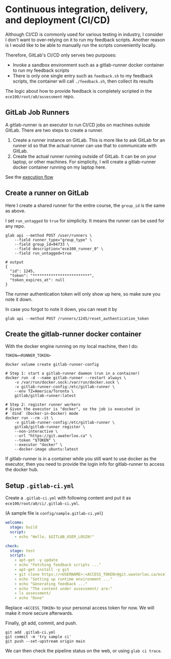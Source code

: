 # Continuous integration, delivery, and deployment (CI/CD)

Although CI/CD is commonly used for various testing in industry, I consider I
don't want to over-relying on it to run my feedback scripts. Another reason is I
would like to be able to manually run the scripts conveniently locally.

Therefore, GitLab's CI/CD only serves two purposes:

- Invoke a sandbox environment such as a gitlab-runner docker container to run
  my feedback scripts
- There is only one single entry such as `feedback.sh` to my feedback scripts,
  the container will call `./feedback.sh`, then collect its results

The logic about how to provide feedback is completely scripted in the
`ece100/root/a0/assessment` repo.

## GitLab Job Runners

A gitlab-runner is an executor to run CI/CD jobs on machines outside GitLab.
There are two steps to create a runner.

1. Create a runner instance on GitLab. This is more like to ask GitLab for an
   runner id so that the actual runner can use that to communicate with GitLab.
1. Create the actual runner running outside of GitLab. It can be on your laptop,
   or other machines. For simplicity, I will create a gitlab-runner docker
   container running on my laptop here.

See the [execution flow](https://docs.gitlab.com/runner/#runner-execution-flow)

## Create a runner on GitLab

Here I create a shared runner for the entire course, the `group_id` is the same
as above.

I set `run_untagged` to `true` for simplicity. It means the runner can be used
for any repo.

```shell
glab api --method POST /user/runners \
    --field runner_type="group_type" \
    --field group_id=94733 \
    --field description="ece100_runner_0" \
    --field run_untagged=true

# output
{
  "id": 1245,
  "token": "*************************",
  "token_expires_at": null
}
```

The runner authentication token will only show up here, so make sure you note it
down.

In case you forgot to note it down, you can reset it by

```shell
glab api --method POST /runners/1245/reset_authentication_token
```

## Create the gitlab-runner docker container

With the docker engine running on my local machine, then I do:

```shell
TOKEN=<RUNNER_TOKEN>

docker volume create gitlab-runner-config

# Step 1: start a gitlab-runner daemon (run in a container)
docker run -d --name gitlab-runner --restart always \
    -v /var/run/docker.sock:/var/run/docker.sock \
    -v gitlab-runner-config:/etc/gitlab-runner \
    --env TZ=America/Toronto \
    gitlab/gitlab-runner:latest

# Step 2: register runner workers
# Given the executor is "docker", so the job is executed in
# `dind` (Docker-in-Docker) mode
docker run --rm -it \
    -v gitlab-runner-config:/etc/gitlab-runner \
    gitlab/gitlab-runner register \
    --non-interactive \
    --url "https://git.uwaterloo.ca" \
    --token "$TOKEN" \
    --executor "docker" \
    --docker-image ubuntu:latest
```

If gitlab-runner is in a container while you still want to use docker as the
executor, then you need to provide the login info for gitlab-runner to access
the docker hub.

## Setup `.gitlab-ci.yml`

Create a `.gitlab-ci.yml` with following content and put it as
`ece100/root/a0/ci/.gitlab-ci.yml`.

(A sample file is `config/sample.gitlab-ci.yml`)

```yaml
welcome:
  stage: build
  script:
    - echo "Hello, $GITLAB_USER_LOGIN!"

check:
  stage: test
  script:
    - apt-get -y update
    - echo "Fetching feedback scripts ..."
    - apt-get install -y git
    - git clone https://<USERNAME>:<ACCESS_TOKEN>@git.uwaterloo.ca/ece100/root/a0/assessment
    - echo "Setting up runtime environment ..."
    - echo "Generating feedback ..."
    - echo "The content under assessment/ are:"
    - ls assessment/
    - echo "Done"
```

Replace `<ACCESS_TOKEN>` to your personal access token for now. We will make it
more secure afterwards.

Finally, git add, commit, and push.

```shell
git add .gitlab-ci.yml
git commit -m 'try sample ci'
git push --set-upstream origin main
```

We can then check the pipeline status on the web, or using `glab ci trace`.
